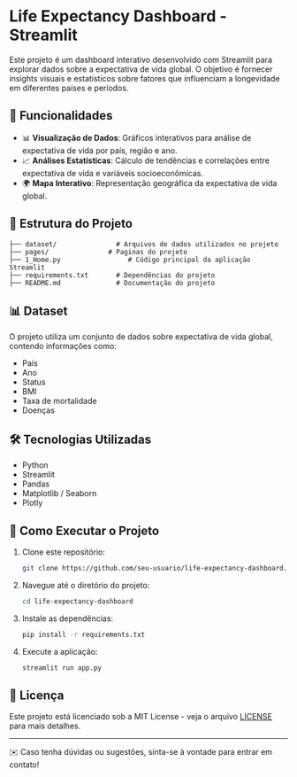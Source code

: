 # Life Expectancy Dashboard - Streamlit

Este projeto é um dashboard interativo desenvolvido com Streamlit para explorar dados sobre a expectativa de vida global. O objetivo é fornecer insights visuais e estatísticos sobre fatores que influenciam a longevidade em diferentes países e períodos.

## 🚀 Funcionalidades

- 📊 **Visualização de Dados**: Gráficos interativos para análise de expectativa de vida por país, região e ano.
- 📈 **Análises Estatísticas**: Cálculo de tendências e correlações entre expectativa de vida e variáveis socioeconômicas.
- 🌍 **Mapa Interativo**: Representação geográfica da expectativa de vida global.

## 📂 Estrutura do Projeto

```
├── dataset/               # Arquivos de dados utilizados no projeto
├── pages/               # Paginas do projeto
├── 1_Home.py                 # Código principal da aplicação Streamlit
├── requirements.txt       # Dependências do projeto
├── README.md              # Documentação do projeto
```

## 📊 Dataset

O projeto utiliza um conjunto de dados sobre expectativa de vida global, contendo informações como:

- País
- Ano
- Status
- BMI
- Taxa de mortalidade
- Doenças

## 🛠 Tecnologias Utilizadas

- Python
- Streamlit
- Pandas
- Matplotlib / Seaborn
- Plotly

## 📌 Como Executar o Projeto

1. Clone este repositório:
   ```sh
   git clone https://github.com/seu-usuario/life-expectancy-dashboard.git
   ```
2. Navegue até o diretório do projeto:
   ```sh
   cd life-expectancy-dashboard
   ```
3. Instale as dependências:
   ```sh
   pip install -r requirements.txt
   ```
4. Execute a aplicação:
   ```sh
   streamlit run app.py
   ```

## 📄 Licença

Este projeto está licenciado sob a MIT License - veja o arquivo [LICENSE](LICENSE) para mais detalhes.

---

✉️ Caso tenha dúvidas ou sugestões, sinta-se à vontade para entrar em contato!
